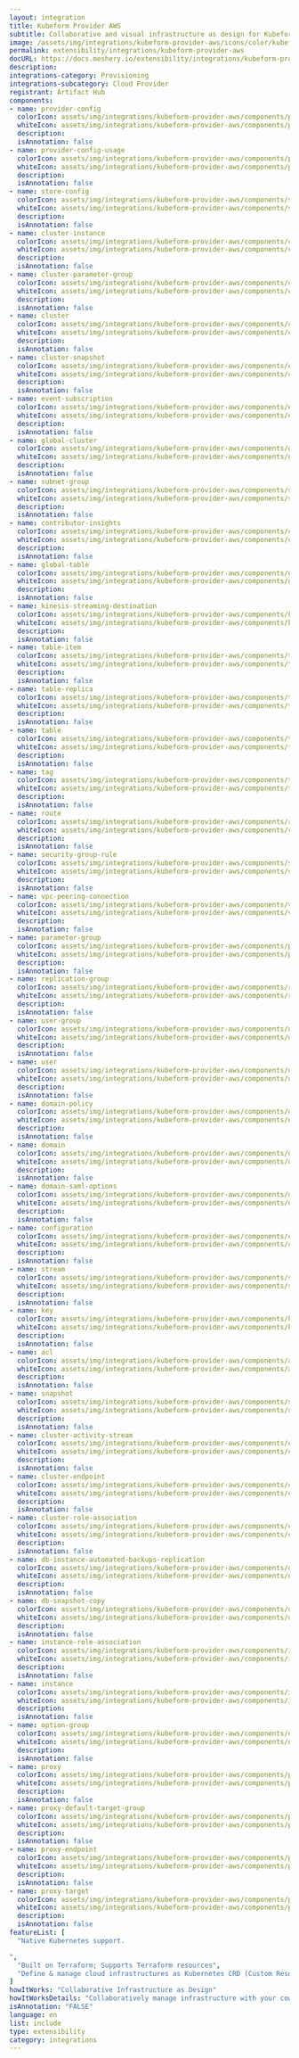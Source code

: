 ```yaml
---
layout: integration
title: Kubeform Provider AWS
subtitle: Collaborative and visual infrastructure as design for Kubeform Provider AWS
image: /assets/img/integrations/kubeform-provider-aws/icons/color/kubeform-provider-aws-color.svg
permalink: extensibility/integrations/kubeform-provider-aws
docURL: https://docs.meshery.io/extensibility/integrations/kubeform-provider-aws
description: 
integrations-category: Provisioning
integrations-subcategory: Cloud Provider
registrant: Artifact Hub
components: 
- name: provider-config
  colorIcon: assets/img/integrations/kubeform-provider-aws/components/provider-config/icons/color/provider-config-color.svg
  whiteIcon: assets/img/integrations/kubeform-provider-aws/components/provider-config/icons/white/provider-config-white.svg
  description: 
  isAnnotation: false
- name: provider-config-usage
  colorIcon: assets/img/integrations/kubeform-provider-aws/components/provider-config-usage/icons/color/provider-config-usage-color.svg
  whiteIcon: assets/img/integrations/kubeform-provider-aws/components/provider-config-usage/icons/white/provider-config-usage-white.svg
  description: 
  isAnnotation: false
- name: store-config
  colorIcon: assets/img/integrations/kubeform-provider-aws/components/store-config/icons/color/store-config-color.svg
  whiteIcon: assets/img/integrations/kubeform-provider-aws/components/store-config/icons/white/store-config-white.svg
  description: 
  isAnnotation: false
- name: cluster-instance
  colorIcon: assets/img/integrations/kubeform-provider-aws/components/cluster-instance/icons/color/cluster-instance-color.svg
  whiteIcon: assets/img/integrations/kubeform-provider-aws/components/cluster-instance/icons/white/cluster-instance-white.svg
  description: 
  isAnnotation: false
- name: cluster-parameter-group
  colorIcon: assets/img/integrations/kubeform-provider-aws/components/cluster-parameter-group/icons/color/cluster-parameter-group-color.svg
  whiteIcon: assets/img/integrations/kubeform-provider-aws/components/cluster-parameter-group/icons/white/cluster-parameter-group-white.svg
  description: 
  isAnnotation: false
- name: cluster
  colorIcon: assets/img/integrations/kubeform-provider-aws/components/cluster/icons/color/cluster-color.svg
  whiteIcon: assets/img/integrations/kubeform-provider-aws/components/cluster/icons/white/cluster-white.svg
  description: 
  isAnnotation: false
- name: cluster-snapshot
  colorIcon: assets/img/integrations/kubeform-provider-aws/components/cluster-snapshot/icons/color/cluster-snapshot-color.svg
  whiteIcon: assets/img/integrations/kubeform-provider-aws/components/cluster-snapshot/icons/white/cluster-snapshot-white.svg
  description: 
  isAnnotation: false
- name: event-subscription
  colorIcon: assets/img/integrations/kubeform-provider-aws/components/event-subscription/icons/color/event-subscription-color.svg
  whiteIcon: assets/img/integrations/kubeform-provider-aws/components/event-subscription/icons/white/event-subscription-white.svg
  description: 
  isAnnotation: false
- name: global-cluster
  colorIcon: assets/img/integrations/kubeform-provider-aws/components/global-cluster/icons/color/global-cluster-color.svg
  whiteIcon: assets/img/integrations/kubeform-provider-aws/components/global-cluster/icons/white/global-cluster-white.svg
  description: 
  isAnnotation: false
- name: subnet-group
  colorIcon: assets/img/integrations/kubeform-provider-aws/components/subnet-group/icons/color/subnet-group-color.svg
  whiteIcon: assets/img/integrations/kubeform-provider-aws/components/subnet-group/icons/white/subnet-group-white.svg
  description: 
  isAnnotation: false
- name: contributor-insights
  colorIcon: assets/img/integrations/kubeform-provider-aws/components/contributor-insights/icons/color/contributor-insights-color.svg
  whiteIcon: assets/img/integrations/kubeform-provider-aws/components/contributor-insights/icons/white/contributor-insights-white.svg
  description: 
  isAnnotation: false
- name: global-table
  colorIcon: assets/img/integrations/kubeform-provider-aws/components/global-table/icons/color/global-table-color.svg
  whiteIcon: assets/img/integrations/kubeform-provider-aws/components/global-table/icons/white/global-table-white.svg
  description: 
  isAnnotation: false
- name: kinesis-streaming-destination
  colorIcon: assets/img/integrations/kubeform-provider-aws/components/kinesis-streaming-destination/icons/color/kinesis-streaming-destination-color.svg
  whiteIcon: assets/img/integrations/kubeform-provider-aws/components/kinesis-streaming-destination/icons/white/kinesis-streaming-destination-white.svg
  description: 
  isAnnotation: false
- name: table-item
  colorIcon: assets/img/integrations/kubeform-provider-aws/components/table-item/icons/color/table-item-color.svg
  whiteIcon: assets/img/integrations/kubeform-provider-aws/components/table-item/icons/white/table-item-white.svg
  description: 
  isAnnotation: false
- name: table-replica
  colorIcon: assets/img/integrations/kubeform-provider-aws/components/table-replica/icons/color/table-replica-color.svg
  whiteIcon: assets/img/integrations/kubeform-provider-aws/components/table-replica/icons/white/table-replica-white.svg
  description: 
  isAnnotation: false
- name: table
  colorIcon: assets/img/integrations/kubeform-provider-aws/components/table/icons/color/table-color.svg
  whiteIcon: assets/img/integrations/kubeform-provider-aws/components/table/icons/white/table-white.svg
  description: 
  isAnnotation: false
- name: tag
  colorIcon: assets/img/integrations/kubeform-provider-aws/components/tag/icons/color/tag-color.svg
  whiteIcon: assets/img/integrations/kubeform-provider-aws/components/tag/icons/white/tag-white.svg
  description: 
  isAnnotation: false
- name: route
  colorIcon: assets/img/integrations/kubeform-provider-aws/components/route/icons/color/route-color.svg
  whiteIcon: assets/img/integrations/kubeform-provider-aws/components/route/icons/white/route-white.svg
  description: 
  isAnnotation: false
- name: security-group-rule
  colorIcon: assets/img/integrations/kubeform-provider-aws/components/security-group-rule/icons/color/security-group-rule-color.svg
  whiteIcon: assets/img/integrations/kubeform-provider-aws/components/security-group-rule/icons/white/security-group-rule-white.svg
  description: 
  isAnnotation: false
- name: vpc-peering-connection
  colorIcon: assets/img/integrations/kubeform-provider-aws/components/vpc-peering-connection/icons/color/vpc-peering-connection-color.svg
  whiteIcon: assets/img/integrations/kubeform-provider-aws/components/vpc-peering-connection/icons/white/vpc-peering-connection-white.svg
  description: 
  isAnnotation: false
- name: parameter-group
  colorIcon: assets/img/integrations/kubeform-provider-aws/components/parameter-group/icons/color/parameter-group-color.svg
  whiteIcon: assets/img/integrations/kubeform-provider-aws/components/parameter-group/icons/white/parameter-group-white.svg
  description: 
  isAnnotation: false
- name: replication-group
  colorIcon: assets/img/integrations/kubeform-provider-aws/components/replication-group/icons/color/replication-group-color.svg
  whiteIcon: assets/img/integrations/kubeform-provider-aws/components/replication-group/icons/white/replication-group-white.svg
  description: 
  isAnnotation: false
- name: user-group
  colorIcon: assets/img/integrations/kubeform-provider-aws/components/user-group/icons/color/user-group-color.svg
  whiteIcon: assets/img/integrations/kubeform-provider-aws/components/user-group/icons/white/user-group-white.svg
  description: 
  isAnnotation: false
- name: user
  colorIcon: assets/img/integrations/kubeform-provider-aws/components/user/icons/color/user-color.svg
  whiteIcon: assets/img/integrations/kubeform-provider-aws/components/user/icons/white/user-white.svg
  description: 
  isAnnotation: false
- name: domain-policy
  colorIcon: assets/img/integrations/kubeform-provider-aws/components/domain-policy/icons/color/domain-policy-color.svg
  whiteIcon: assets/img/integrations/kubeform-provider-aws/components/domain-policy/icons/white/domain-policy-white.svg
  description: 
  isAnnotation: false
- name: domain
  colorIcon: assets/img/integrations/kubeform-provider-aws/components/domain/icons/color/domain-color.svg
  whiteIcon: assets/img/integrations/kubeform-provider-aws/components/domain/icons/white/domain-white.svg
  description: 
  isAnnotation: false
- name: domain-saml-options
  colorIcon: assets/img/integrations/kubeform-provider-aws/components/domain-saml-options/icons/color/domain-saml-options-color.svg
  whiteIcon: assets/img/integrations/kubeform-provider-aws/components/domain-saml-options/icons/white/domain-saml-options-white.svg
  description: 
  isAnnotation: false
- name: configuration
  colorIcon: assets/img/integrations/kubeform-provider-aws/components/configuration/icons/color/configuration-color.svg
  whiteIcon: assets/img/integrations/kubeform-provider-aws/components/configuration/icons/white/configuration-white.svg
  description: 
  isAnnotation: false
- name: stream
  colorIcon: assets/img/integrations/kubeform-provider-aws/components/stream/icons/color/stream-color.svg
  whiteIcon: assets/img/integrations/kubeform-provider-aws/components/stream/icons/white/stream-white.svg
  description: 
  isAnnotation: false
- name: key
  colorIcon: assets/img/integrations/kubeform-provider-aws/components/key/icons/color/key-color.svg
  whiteIcon: assets/img/integrations/kubeform-provider-aws/components/key/icons/white/key-white.svg
  description: 
  isAnnotation: false
- name: acl
  colorIcon: assets/img/integrations/kubeform-provider-aws/components/acl/icons/color/acl-color.svg
  whiteIcon: assets/img/integrations/kubeform-provider-aws/components/acl/icons/white/acl-white.svg
  description: 
  isAnnotation: false
- name: snapshot
  colorIcon: assets/img/integrations/kubeform-provider-aws/components/snapshot/icons/color/snapshot-color.svg
  whiteIcon: assets/img/integrations/kubeform-provider-aws/components/snapshot/icons/white/snapshot-white.svg
  description: 
  isAnnotation: false
- name: cluster-activity-stream
  colorIcon: assets/img/integrations/kubeform-provider-aws/components/cluster-activity-stream/icons/color/cluster-activity-stream-color.svg
  whiteIcon: assets/img/integrations/kubeform-provider-aws/components/cluster-activity-stream/icons/white/cluster-activity-stream-white.svg
  description: 
  isAnnotation: false
- name: cluster-endpoint
  colorIcon: assets/img/integrations/kubeform-provider-aws/components/cluster-endpoint/icons/color/cluster-endpoint-color.svg
  whiteIcon: assets/img/integrations/kubeform-provider-aws/components/cluster-endpoint/icons/white/cluster-endpoint-white.svg
  description: 
  isAnnotation: false
- name: cluster-role-association
  colorIcon: assets/img/integrations/kubeform-provider-aws/components/cluster-role-association/icons/color/cluster-role-association-color.svg
  whiteIcon: assets/img/integrations/kubeform-provider-aws/components/cluster-role-association/icons/white/cluster-role-association-white.svg
  description: 
  isAnnotation: false
- name: db-instance-automated-backups-replication
  colorIcon: assets/img/integrations/kubeform-provider-aws/components/db-instance-automated-backups-replication/icons/color/db-instance-automated-backups-replication-color.svg
  whiteIcon: assets/img/integrations/kubeform-provider-aws/components/db-instance-automated-backups-replication/icons/white/db-instance-automated-backups-replication-white.svg
  description: 
  isAnnotation: false
- name: db-snapshot-copy
  colorIcon: assets/img/integrations/kubeform-provider-aws/components/db-snapshot-copy/icons/color/db-snapshot-copy-color.svg
  whiteIcon: assets/img/integrations/kubeform-provider-aws/components/db-snapshot-copy/icons/white/db-snapshot-copy-white.svg
  description: 
  isAnnotation: false
- name: instance-role-association
  colorIcon: assets/img/integrations/kubeform-provider-aws/components/instance-role-association/icons/color/instance-role-association-color.svg
  whiteIcon: assets/img/integrations/kubeform-provider-aws/components/instance-role-association/icons/white/instance-role-association-white.svg
  description: 
  isAnnotation: false
- name: instance
  colorIcon: assets/img/integrations/kubeform-provider-aws/components/instance/icons/color/instance-color.svg
  whiteIcon: assets/img/integrations/kubeform-provider-aws/components/instance/icons/white/instance-white.svg
  description: 
  isAnnotation: false
- name: option-group
  colorIcon: assets/img/integrations/kubeform-provider-aws/components/option-group/icons/color/option-group-color.svg
  whiteIcon: assets/img/integrations/kubeform-provider-aws/components/option-group/icons/white/option-group-white.svg
  description: 
  isAnnotation: false
- name: proxy
  colorIcon: assets/img/integrations/kubeform-provider-aws/components/proxy/icons/color/proxy-color.svg
  whiteIcon: assets/img/integrations/kubeform-provider-aws/components/proxy/icons/white/proxy-white.svg
  description: 
  isAnnotation: false
- name: proxy-default-target-group
  colorIcon: assets/img/integrations/kubeform-provider-aws/components/proxy-default-target-group/icons/color/proxy-default-target-group-color.svg
  whiteIcon: assets/img/integrations/kubeform-provider-aws/components/proxy-default-target-group/icons/white/proxy-default-target-group-white.svg
  description: 
  isAnnotation: false
- name: proxy-endpoint
  colorIcon: assets/img/integrations/kubeform-provider-aws/components/proxy-endpoint/icons/color/proxy-endpoint-color.svg
  whiteIcon: assets/img/integrations/kubeform-provider-aws/components/proxy-endpoint/icons/white/proxy-endpoint-white.svg
  description: 
  isAnnotation: false
- name: proxy-target
  colorIcon: assets/img/integrations/kubeform-provider-aws/components/proxy-target/icons/color/proxy-target-color.svg
  whiteIcon: assets/img/integrations/kubeform-provider-aws/components/proxy-target/icons/white/proxy-target-white.svg
  description: 
  isAnnotation: false
featureList: [
  "Native Kubernetes support.

",
  "Built on Terraform; Supports Terraform resources",
  "Define & manage cloud infrastructures as Kubernetes CRD (Custom Resource Definition)"
]
howItWorks: "Collaborative Infrastructure as Design"
howItWorksDetails: "Collaboratively manage infrastructure with your coworkers synchronously sharing the same designs."
isAnnotation: "FALSE"
language: en
list: include
type: extensibility
category: integrations
---
```

